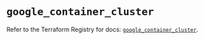 # `google_container_cluster`

Refer to the Terraform Registry for docs: [`google_container_cluster`](https://registry.terraform.io/providers/hashicorp/google-beta/6.36.0/docs/resources/google_container_cluster).
